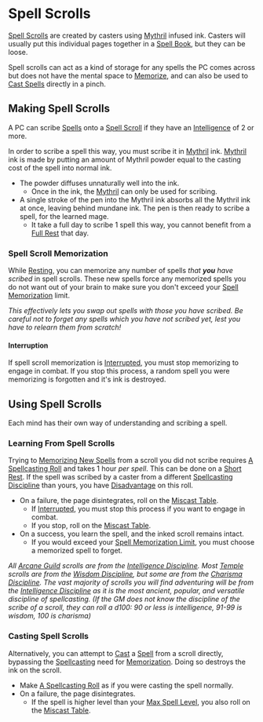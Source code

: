 # Spell Scrolls

[Spell Scrolls](Spell%20Scrolls.md) are created by casters using [Mythril](Mythril.md) infused ink. Casters will usually put this individual pages together in a [Spell Book](../Items/Individual%20Item%20Cards/Gear/100%20Coins/Blank%20Book.md), but they can be loose.

Spell scrolls can act as a kind of storage for any spells the PC comes across but does not have the mental space to [Memorize](Spell%20Memorization.md), and can also be used to [Cast Spells](Spell%20Scrolls.md#Casting%20Spell%20Scrolls) directly in a pinch.

## Making Spell Scrolls

A PC can scribe [Spells](Spells.md) onto a [Spell Scroll](Spell%20Scrolls.md) if they have an [Intelligence](../Player%20Characters/Chosen%20Statistics/Intelligence.md) of 2 or more.

In order to scribe a spell this way, you must scribe it in [Mythril](Mythril.md) ink. [Mythril](Mythril.md) ink is made by putting an amount of Mythril powder equal to the casting cost of the spell into normal ink.

- The powder diffuses unnaturally well into the ink.
	- Once in the ink, the [Mythril](Mythril.md) can only be used for scribing.
- A single stroke of the pen into the Mythril ink absorbs all the Mythril ink at once, leaving behind mundane ink. The pen is then ready to scribe a spell, for the learned mage.
	- It take a full day to scribe 1 spell this way, you cannot benefit from a [Full Rest](../Game%20Procedures/Resting.md#Full%20Rest) that day.

### Spell Scroll Memorization

While [Resting](../Game%20Procedures/Resting.md), you can memorize any number of spells *that **you** have scribed* in spell scrolls. These new spells force any memorized spells you do not want out of your brain to make sure you don't exceed your [Spell Memorization](Spell%20Memorization.md) limit.

*This effectively lets you swap out spells with those you have scribed. Be careful not to forget any spells which you have not scribed yet, lest you have to relearn them from scratch!*

#### Interruption

If spell scroll memorization is [Interrupted](../Game%20Procedures/Resting.md#Interruption), you must stop memorizing to engage in combat. If you stop this process, a random spell you were memorizing is forgotten and it's ink is destroyed.

## Using Spell Scrolls

Each mind has their own way of understanding and scribing a spell.

### Learning From Spell Scrolls

Trying to [Memorizing New Spells](Spell%20Memorization.md#Memorizing%20New%20Spells%20(Learning)) from a scroll you did not scribe requires [A Spellcasting Roll](Spellcasting.md#The%20Spellcasting%20Roll) and takes 1 hour *per spell*. This can be done on a [Short Rest](../Game%20Procedures/Resting.md#Short%20Rest). If the spell was scribed by a caster from a different [Spellcasting Discipline](The%20Spellcasting%20Disciplines/Spellcasting%20Disciplines.md) than yours, you have [Disadvantage](../Game%20Procedures/Dice%20Rolls/Disadvantage.md) on this roll.

- On a failure, the page disintegrates, roll on the [Miscast Table](Miscast%20Tables/!Miscast%20Tables.md).
	- If [Interrupted](../Game%20Procedures/Resting.md#Interruption), you must stop this process if you want to engage in combat.
	- If you stop, roll on the [Miscast Table](Miscast%20Tables/!Miscast%20Tables.md).
- On a success, you learn the spell, and the inked scroll remains intact.
	- If you would exceed your [Spell Memorization Limit](Spell%20Memorization.md#Spell%20Memorization), you must choose a memorized spell to forget.

*All [Arcane Guild](../Economy/Detailed%20Prices/Relevant%20Prices/Arcane%20Guild.md) scrolls are from the [Intelligence Discipline](The%20Spellcasting%20Disciplines/Intelligence%20Discipline.md). Most [Temple](../Economy/Detailed%20Prices/Relevant%20Prices/Temple%20Services.md) scrolls are from the [Wisdom Discipline](The%20Spellcasting%20Disciplines/Wisdom%20Discipline.md), but some are from the [Charisma Discipline](The%20Spellcasting%20Disciplines/Charisma%20Discipline.md). The vast majority of scrolls you will find adventuring will be from the [Intelligence Discipline](The%20Spellcasting%20Disciplines/Intelligence%20Discipline.md) as it is the most ancient, popular, and versatile discipline of spellcasting. (If the GM does not know the discipline of the scribe of a scroll, they can roll a d100: 90 or less is intelligence, 91-99 is wisdom, 100 is charisma)*

### Casting Spell Scrolls

Alternatively, you can attempt to [Cast](Spellcasting.md) a [Spell](Spells.md) from a scroll directly, bypassing the [Spellcasting](Spellcasting.md) need for [Memorization](Spell%20Memorization.md). Doing so destroys the ink on the scroll.

- Make [A Spellcasting Roll](Spellcasting.md#The%20Spellcasting%20Roll) as if you were casting the spell normally.
- On a failure, the page disintegrates.
	- If the spell is higher level than your [Max Spell Level](Spell%20Level.md#Max%20Spell%20Level), you also roll on the [Miscast Table](Miscast%20Tables/!Miscast%20Tables.md).
